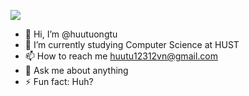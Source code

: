 ![](https://komarev.com/ghpvc/?username=huutuongtu&label=PROFILE+VIEWS)
- 👋 Hi, I’m @huutuongtu
- 🔭 I’m currently studying Computer Science at HUST
- 📫 How to reach me huutu12312vn@gmail.com
- 💬 Ask me about anything
- ⚡ Fun fact: Huh?



<!---
huutuongtu/huutuongtu is a ✨ special ✨ repository because its `README.md` (this file) appears on your GitHub profile.
You can click the Preview link to take a look at your changes.
--->

